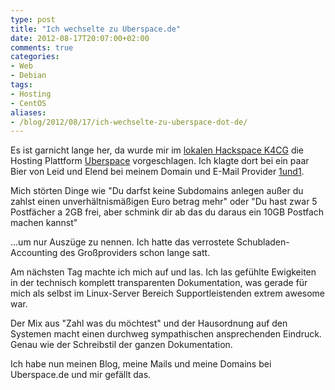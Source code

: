```yaml
---
type: post
title: "Ich wechselte zu Uberspace.de"
date: 2012-08-17T20:07:00+02:00
comments: true
categories:
- Web
- Debian
tags:
- Hosting
- CentOS
aliases:
- /blog/2012/08/17/ich-wechselte-zu-uberspace-dot-de/
---
```


Es ist garnicht lange her, da wurde mir im [lokalen Hackspace K4CG](http://k4cg.org) die Hosting Plattform
[Uberspace](https://uberspace.de) vorgeschlagen.  Ich klagte dort bei ein
paar Bier von Leid und Elend bei meinem Domain und E-Mail Provider
[1und1](http://1und1.de).

Mich störten Dinge wie "Du darfst keine Subdomains anlegen außer du zahlst
einen unverhältnismäßigen Euro betrag mehr" oder "Du hast zwar 5 Postfächer
a 2GB frei, aber schmink dir ab das du daraus ein 10GB Postfach machen
kannst"

...um nur Auszüge zu nennen. Ich hatte das verrostete Schubladen-Accounting
des Großproviders schon lange satt.

Am nächsten Tag machte ich mich auf und las. Ich las gefühlte Ewigkeiten in
der technisch komplett transparenten Dokumentation, was gerade für mich als
selbst im Linux-Server Bereich Supportleistenden extrem awesome war.

Der Mix aus "Zahl was du möchtest" und der Hausordnung auf den Systemen
macht einen durchweg sympathischen ansprechenden Eindruck. Genau wie der
Schreibstil der ganzen Dokumentation.

Ich habe nun meinen Blog, meine Mails und meine Domains bei Uberspace.de
und mir gefällt das.
